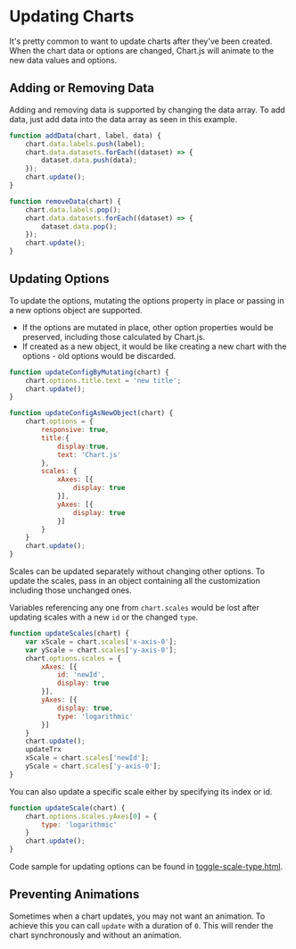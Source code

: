 # Updating Charts

It's pretty common to want to update charts after they've been created. When the chart data or options are changed, Chart.js will animate to the new data values and options.

## Adding or Removing Data

Adding and removing data is supported by changing the data array. To add data, just add data into the data array as seen in this example.

```javascript
function addData(chart, label, data) {
    chart.data.labels.push(label);
    chart.data.datasets.forEach((dataset) => {
        dataset.data.push(data);
    });
    chart.update();
}

function removeData(chart) {
    chart.data.labels.pop();
    chart.data.datasets.forEach((dataset) => {
        dataset.data.pop();
    });
    chart.update();
}
```

## Updating Options

To update the options, mutating the options property in place or passing in a new options object are supported.

- If the options are mutated in place, other option properties would be preserved, including those calculated by Chart.js.
- If created as a new object, it would be like creating a new chart with the options - old options would be discarded.

```javascript
function updateConfigByMutating(chart) {
    chart.options.title.text = 'new title';
    chart.update();
}

function updateConfigAsNewObject(chart) {
    chart.options = {
        responsive: true,
        title:{
            display:true,
            text: 'Chart.js'
        },
        scales: {
            xAxes: [{
                display: true
            }],
            yAxes: [{
                display: true
            }]
        }
    }
    chart.update();
}
```

Scales can be updated separately without changing other options.
To update the scales, pass in an object containing all the customization including those unchanged ones.

Variables referencing any one from `chart.scales` would be lost after updating scales with a new `id` or the changed `type`.

```javascript
function updateScales(chart) {
    var xScale = chart.scales['x-axis-0'];
    var yScale = chart.scales['y-axis-0'];
    chart.options.scales = {
        xAxes: [{
            id: 'newId',
            display: true
        }],
        yAxes: [{
            display: true,
            type: 'logarithmic'
        }]
    }
    chart.update();
    updateTrx
    xScale = chart.scales['newId'];
    yScale = chart.scales['y-axis-0'];
}
```

You can also update a specific scale either by specifying its index or id.

```javascript
function updateScale(chart) {
    chart.options.scales.yAxes[0] = {
        type: 'logarithmic'
    }
    chart.update();
}
```

Code sample for updating options can be found in [toggle-scale-type.html](../../samples/scales/toggle-scale-type.html).

## Preventing Animations

Sometimes when a chart updates, you may not want an animation. To achieve this you can call `update` with a duration of `0`. This will render the chart synchronously and without an animation.
